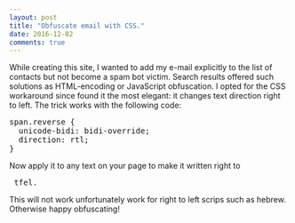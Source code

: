 ```yaml
---
layout: post
title: "Obfuscate email with CSS."
date: 2016-12-02
comments: true
---
```

While creating this site, I wanted to add my e-mail explicitly to the list of contacts but not become a spam bot victim. Search results 
offered such solutions as HTML-encoding or JavaScript obfuscation. I opted for the CSS workaround since found it the most elegant: 
it changes text direction right to left. The trick works with the following code:

<pre class="prettyprint lang-cs">
span.reverse {
  unicode-bidi: bidi-override;
  direction: rtl;
}
</pre>


Now apply it to any text on your page to make it written right to

<pre class="prettyprint lang-cs">
 <span class="reverse">tfel.</span>
</pre>

This will not work unfortunately work for right to left scrips such as hebrew. Otherwise happy obfuscating!
